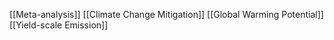[[Meta-analysis]]
[[Climate Change Mitigation]]
[[Global Warming Potential]]
[[Yield-scale Emission]]
